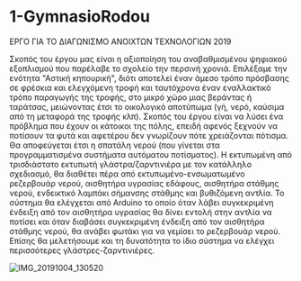 # 1-GymnasioRodou
ΕΡΓΟ ΓΙΑ ΤΟ ΔΙΑΓΩΝΙΣΜΟ ΑΝΟΙΧΤΩΝ ΤΕΧΝΟΛΟΓΙΩΝ 2019

Σκοπός του έργου μας είναι η αξιοποίηση του αναβαθμισμένου ψηφιακού εξοπλισμού που παρέλαβε το σχολείο την περσινή χρονιά.
Επιλέξαμε την ενότητα "Αστική κηπουρική", 
διότι αποτελεί έναν άμεσο τρόπο πρόσβασης σε φρέσκια και ελεγχόμενη τροφή 
και ταυτόχρονα έναν εναλλακτικό τρόπο παραγωγής της τροφής, στο μικρό χώρο μιας βεράντας ή ταράτσας, 
μειώνοντας έτσι το οικολογικό αποτύπωμα (γή, νερό, καύσιμα από τη μεταφορά της τροφής κλπ).
Σκοπός του έργου είναι να λύσει ένα πρόβλημα  που έχουν οι κάτοικοι της πόλης, επειδή αφενός ξεχνούν να ποτίσουν τα φυτά και αφετέρου δεν γνωρίζουν πότε χρειάζονται πότισμα. Θα αποφεύγεται έτσι η σπατάλη νερού (που γίνεται στα προγραμματισμένα συστήματα αυτόματου ποτίσματος).
Η εκτυπωμένη από τρισδιάστατο εκτυπωτή γλάστρα/ζαρντινιέρα με τον κατάλληλο σχεδιασμό,  θα διαθέτει πέρα από εκτυπωμένο-ενσωματωμένο ρεζερβουάρ νερού,
αισθητήρα υγρασίας εδάφους, αισθητήρα στάθμης νερού, ενδεικτικό λαμπάκι σήμανσης στάθμης και βυθιζόμενη αντλία.
Το σύστημα θα ελέγχεται από Arduino  το οποίο όταν λάβει συγκεκριμένη ένδειξη από τον αισθητήρα υγρασίας 
θα δίνει εντολή στην αντλία να ποτίσει 
και όταν διαβάσει συγκεκριμένη ένδειξη από τον αισθητήρα στάθμης νερού, 
θα ανάβει φωτάκι για να γεμίσει το ρεζερβουάρ νερού. 
Επίσης θα μελετήσουμε και τη δυνατότητα το ίδιο σύστημα να ελέγχει περισσότερες  γλάστρες-ζαρντινιέρες.


![IMG_20191004_130520](https://user-images.githubusercontent.com/17947332/69271283-3c907700-0bdd-11ea-899f-d6b26d47da7e.jpg)
